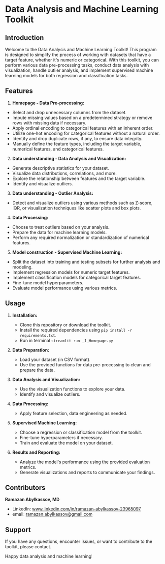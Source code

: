 # Data Analysis and Machine Learning Toolkit

## Introduction

Welcome to the Data Analysis and Machine Learning Toolkit! This program is designed to simplify the process of working with datasets that have a target feature, whether it's numeric or categorical. With this toolkit, you can perform various data pre-processing tasks, conduct data analysis with visualization, handle outlier analysis, and implement supervised machine learning models for both regression and classification tasks.

## Features

1. **Homepage - Data Pre-processing:**
  - Select and drop unnecessary columns from the dataset.
  - Impute missing values based on a predetermined strategy or remove rows with missing data if necessary.
  - Apply ordinal encoding to categorical features with an inherent order.
  - Utilize one-hot encoding for categorical features without a natural order.
  - Identify and drop duplicate rows, if any, to ensure data integrity.
  - Manually define the feature types, including the target variable, numerical features, and categorical features.

2. **Data understanding - Data Analysis and Visualization:**
  - Generate descriptive statistics for your dataset.
  - Visualize data distributions, correlations, and more.
  - Explore the relationship between features and the target variable.   
  - Identify and visualize outliers.

3. **Data understanding - Outlier Analysis:**
  - Detect and visualize outliers using various methods such as Z-score, IQR, or visualization techniques like scatter plots and box plots.

4. **Data Processing:**
  - Choose to treat outliers based on your analysis.
  - Prepare the data for machine learning models.
  - Perform any required normalization or standardization of numerical features.

5. **Model construction - Supervised Machine Learning:**
  - Split the dataset into training and testing subsets for further analysis and modeling.
  - Implement regression models for numeric target features.
  - Implement classification models for categorical target features.
  - Fine-tune model hyperparameters.
  - Evaluate model performance using various metrics.

## Usage

1. **Installation:**
   - Clone this repository or download the toolkit.
   - Install the required dependencies using `pip install -r requirements.txt`.
   - Run in terminal `streamlit run _1_Homepage.py`

2. **Data Preparation:**
   - Load your dataset (in CSV format).
   - Use the provided functions for data pre-processing to clean and prepare the data.

3. **Data Analysis and Visualization:**
   - Use the visualization functions to explore your data.
   - Identify and visualize outliers.

4. **Data Processing:**
   - Apply feature selection, data engineering as needed.

5. **Supervised Machine Learning:**
   - Choose a regression or classification model from the toolkit.
   - Fine-tune hyperparameters if necessary.
   - Train and evaluate the model on your dataset.

6. **Results and Reporting:**
   - Analyze the model's performance using the provided evaluation metrics.
   - Generate visualizations and reports to communicate your findings.

## Contributors

**Ramazan Abylkassov, MD**
  - LinkedIn: www.linkedin.com/in/ramazan-abylkassov-23965097
  - email: ramazan.abylkassov@gmail.com

## Support

If you have any questions, encounter issues, or want to contribute to the toolkit, please contact.

Happy data analysis and machine learning!
